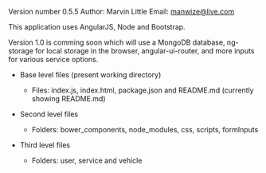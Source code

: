 Version number 0.5.5
 Author: Marvin Little
 Email: manwize@live.com

 This application uses AngularJS, Node and Bootstrap.

 Version 1.0 is comming soon which will use a 
 	MongoDB database, 
 	ng-storage for local storage in the browser,
	angular-ui-router,
	and more inputs for various service options.


* Base level files (present working directory)
	- Files: index.js, index.html, package.json and README.md (currently showing README.md)

* Second level files
	- Folders: bower_components, node_modules, css, scripts, formInputs

* Third level files
	- Folders: user, service and vehicle


